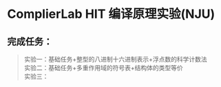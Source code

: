# ComplierLab **HIT 编译原理实验(NJU)**

## **完成任务**：  
 >实验一：基础任务+整型的八进制十六进制表示+浮点数的科学计数法  
 >实验二：基础任务+多重作用域的符号表+结构体的类型等价  
 >实验三：
